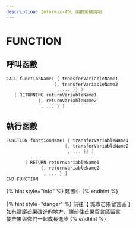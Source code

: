 ```yaml
---
description: Informix-4GL 函數架構說明
---
```


# FUNCTION

## 呼叫函數

```objectivec
CALL functionName( { transferVariableName1 
                  {, transferVariableName2
                   , ... }} )
   [ RETURNING returnVariableName1 
            {, returnVariableName2
             , ... } ]
```

## 執行函數

```objectivec
FUNCTION functionName( { transferVariableName1
                      {, transferVariableName2
                       , ... }} )
         ...
       [ RETURN returnVariableName1
             {, returnVariableName2
              , ... } ]
END FUNCTION
```

{% hint style="info" %}
建置中
{% endhint %}

{% hint style="danger" %}
前往【 城市芒果留言區 】  
如有建議芒果改進的地方，請前往芒果留言區留言  
使芒果與你們一起成長進步
{% endhint %}

